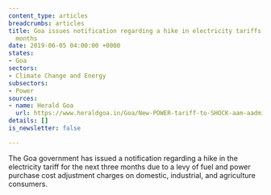 ```yaml
---
content_type: articles
breadcrumbs: articles
title: Goa issues notification regarding a hike in electricity tariffs for next three
  months
date: 2019-06-05 04:00:00 +0000
states:
- Goa
sectors:
- Climate Change and Energy
subsectors:
- Power
sources:
- name: Herald Goa
  url: https://www.heraldgoa.in/Goa/New-POWER-tariff-to-SHOCK-aam-aadmi/146895.html
details: []
is_newsletter: false

---
```

The Goa government has issued a notification regarding a hike in the electricity tariff for the next three months due to a levy of fuel and power purchase cost adjustment charges on domestic, industrial, and agriculture consumers.
